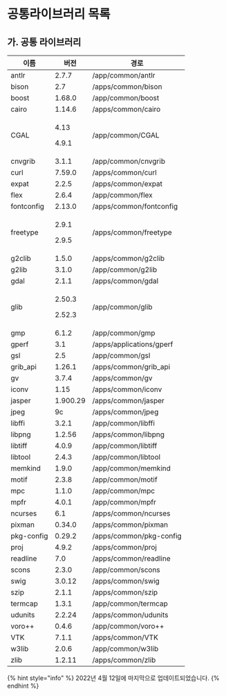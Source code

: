 # 공통라이브러리 목록

## 가. 공통 라이브러리

| 이름         | 버전                         | 경로                       |
| ---------- | -------------------------- | ------------------------ |
| antlr      | 2.7.7                      | /app/common/antlr        |
| bison      | 2.7                        | /apps/common/bison       |
| boost      | 1.68.0                     | /app/common/boost        |
| cairo      | 1.14.6                     | /apps/common/cairo       |
| CGAL       | <p>4.13</p><p>4.9.1</p>    | /app/common/CGAL         |
| cnvgrib    | 3.1.1                      | /app/common/cnvgrib      |
| curl       | 7.59.0                     | /apps/common/curl        |
| expat      | 2.2.5                      | /apps/common/expat       |
| flex       | 2.6.4                      | /app/common/flex         |
| fontconfig | 2.13.0                     | /apps/common/fontconfig  |
| freetype   | <p>2.9.1</p><p>2.9.5</p>   | /apps/common/freetype    |
| g2clib     | 1.5.0                      | /apps/common/g2clib      |
| g2lib      | 3.1.0                      | /app/common/g2lib        |
| gdal       | 2.1.1                      | /apps/common/gdal        |
| glib       | <p>2.50.3</p><p>2.52.3</p> | /app/common/glib         |
| gmp        | 6.1.2                      | /app/common/gmp          |
| gperf      | 3.1                        | /apps/applications/gperf |
| gsl        | 2.5                        | /app/common/gsl          |
| grib\_api  | 1.26.1                     | /apps/common/grib\_api   |
| gv         | 3.7.4                      | /apps/common/gv          |
| iconv      | 1.15                       | /apps/common/iconv       |
| jasper     | 1.900.29                   | /apps/common/jasper      |
| jpeg       | 9c                         | /apps/common/jpeg        |
| libffi     | 3.2.1                      | /app/common/libffi       |
| libpng     | 1.2.56                     | /apps/common/libpng      |
| libtiff    | 4.0.9                      | /app/common/libtiff      |
| libtool    | 2.4.3                      | /app/common/libtool      |
| memkind    | 1.9.0                      | /app/common/memkind      |
| motif      | 2.3.8                      | /app/common/motif        |
| mpc        | 1.1.0                      | /app/common/mpc          |
| mpfr       | 4.0.1                      | /app/common/mpfr         |
| ncurses    | 6.1                        | /apps/common/ncurses     |
| pixman     | 0.34.0                     | /apps/common/pixman      |
| pkg-config | 0.29.2                     | /apps/common/pkg-config  |
| proj       | 4.9.2                      | /apps/common/proj        |
| readline   | 7.0                        | /apps/common/readline    |
| scons      | 2.3.0                      | /app/common/scons        |
| swig       | 3.0.12                     | /apps/common/swig        |
| szip       | 2.1.1                      | /apps/common/szip        |
| termcap    | 1.3.1                      | /app/common/termcap      |
| udunits    | 2.2.24                     | /apps/common/udunits     |
| voro++     | 0.4.6                      | /app/common/voro++       |
| VTK        | 7.1.1                      | /apps/common/VTK         |
| w3lib      | 2.0.6                      | /app/common/w3lib        |
| zlib       | 1.2.11                     | /apps/common/zlib        |



{% hint style="info" %}
2022년 4월 12일에 마지막으로 업데이트되었습니다.
{% endhint %}
